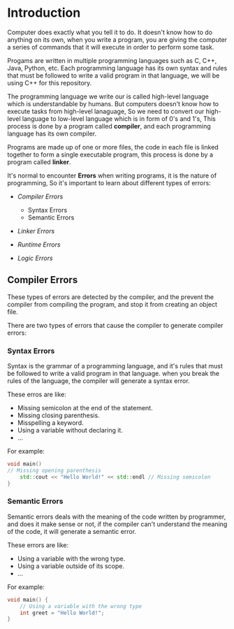 # Introduction

Computer does exactly what you tell it to do. It doesn't know how to do anything on its own, when you write a program, you are giving the computer a series of commands that it will execute in order to perform some task.

Progams are written in multiple programming languages such as C, C++, Java, Python, etc. Each programming language has its own syntax and rules that must be followed to write a valid program in that language, we will be using C++ for this repository.

The programming language we write our is called high-level language which is understandable by humans. But computers doesn't know how to execute tasks from high-level lanaguage, So we need to convert our high-level language to low-level language which is in form of 0's and 1's, This process is done by a program called **compiler**, and each programming language has its own compiler.

Programs are made up of one or more files, the code in each file is linked together to form a single executable program, this process is done by a program called **linker**.

It's normal to encounter **Errors** when writing programs, it is the nature of programming, So it's important to learn about different types of errors:

- *Compiler Errors*

  - Syntax Errors
  - Semantic Errors

- *Linker Errors*
- *Runtime Errors*
- *Logic Errors*

## Compiler Errors

These types of errors are detected by the compiler, and the prevent the compiler from compiling the program, and stop it from creating an object file.

There are two types of errors that cause the compiler to generate compiler errors:

### Syntax Errors

Syntax is the grammar of a programming language, and it's rules that must be followed to write a valid program in that language. when you break the rules of the language, the compiler will generate a syntax error.

These erros are like:

- Missing semicolon at the end of the statement.
- Missing closing parenthesis.
- Misspelling a keyword.
- Using a variable without declaring it.
- ...

For example:

```cpp
void main() 
// Missing opening parenthesis
    std::cout << "Hello World!" << std::endl // Missing semicolon
} 
```

### Semantic Errors

Semantic errors deals with the meaning of the code written by programmer, and does it make sense or not, if the compiler can't understand the meaning of the code, it will generate a semantic error.

These errors are like:

- Using a variable with the wrong type.
- Using a variable outside of its scope.
- ...

For example:

```cpp
void main() {
    // Using a variable with the wrong type
    int greet = "Hello World!";
}
```
